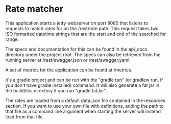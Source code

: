 # Rate matcher

This application starts a jetty webserver on port 8080 that listens to requests to match rates for on the /rest/rate path. This request takes two ISO formatted datetime strings that are the start and end of the searched for range.

The specs and documentation for this can be found in the api_docs directory under the project root. The specs can also be retrieved from the running server at /rest/swagger.json or /rest/swagger.yaml.

A set of metrics for the application can be found at /metrics.

It's a gradle project and can be run with the "gradle run" (or gradlew run, if you don't have gradle installed) command. It will also generate a fat jar in the build\libs directory if you run "gradle fatJar".

The rates are loaded from a default data.json file contained in the resources section. If you want to use your own file with definitions, adding the path to that file as a command line argument when starting the server will instead load from that file.

